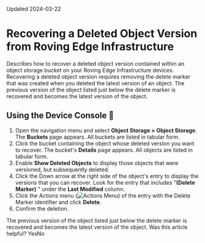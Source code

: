 Updated 2024-03-22
# Recovering a Deleted Object Version from Roving Edge Infrastructure
Describes how to recover a deleted object version contained within an object storage bucket on your Roving Edge Infrastructure devices.
Recovering a deleted object version requires removing the delete marker that was created when you deleted the latest version of an object. The previous version of the object listed just below the delete marker is recovered and becomes the latest version of the object.
## Using the Device Console 🔗 
  1. Open the navigation menu and select **Object Storage > Object Storage**. The **Buckets** page appears. All buckets are listed in tabular form.
  2. Click the bucket containing the object whose deleted version you want to recover. The bucket's **Details** page appears. All objects are listed in tabular form.
  3. Enable **Show Deleted Objects** to display those objects that were versioned, but subsequently deleted.
  4. Click the Down arrow at the right side of the object's entry to display the versions that you can recover. Look for the entry that includes "**(Delete Marker)** " under the **Last Modified** column. 
  5. Click the Actions menu (![Actions Menu](https://docs.oracle.com/en-us/iaas/Content/libs-rover/libraries/global-images/actions-menu.png)) of the entry with the Delete Marker identifier and click **Delete**.
  6. Confirm the deletion.


The previous version of the object listed just below the delete marker is recovered and becomes the latest version of the object.
Was this article helpful?
YesNo

